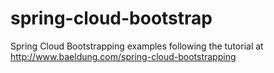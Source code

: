 # spring-cloud-bootstrap
Spring Cloud Bootstrapping examples following the tutorial at http://www.baeldung.com/spring-cloud-bootstrapping
